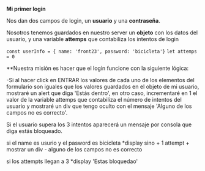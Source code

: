 **Mi primer login**

Nos dan dos campos de login, un **usuario** y una **contraseña**. 

Nosotros tenemos guardados en nuestro server un **objeto** con los datos del usuario, y una variable  **attemps** que contabiliza los intentos de login

`const userInfo = { name: 'front23', password: 'bicicleta'}`
`let attemps = 0`

**Nuestra misión es hacer que el login funcione con la siguiente lógica:

-Si al hacer click en ENTRAR los valores de cada uno de los elementos del formulario son iguales que los valores guardados en el objeto de mi usuario, mostraré un alert que diga 'Estás dentro', en otro caso, incrementaré en 1 el valor de la variable attemps que contabiliza el número de intentos del usuario y mostraré un div que tengo oculto con el mensaje 'Alguno de los campos no es correcto'.

Si el usuario supera los 3 intentos aparecerá un mensaje por consola que diga estás bloqueado.



si el name es usurio y el pasword es bicicleta *display
sino + 1 attempt + mostrar un div - alguno de los campos no es correcto

si los attempts llegan a 3  *display 'Estas bloquedao'